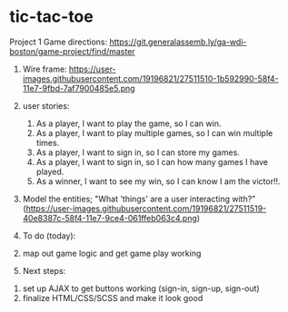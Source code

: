 # tic-tac-toe
Project 1
Game directions: https://git.generalassemb.ly/ga-wdi-boston/game-project/find/master

1. Wire frame: https://user-images.githubusercontent.com/19196821/27511510-1b592990-58f4-11e7-9fbd-7af7900485e5.png

2. user stories:
    1. As a player, I want to play the game, so I can win.
    2. As a player, I want to play multiple games, so I can win multiple times.
    3. As a player, I want to sign in, so I can store my games.
    4. As a player, I want to sign in, so I can how many games I have played.
    5. As a winner, I want to see my win, so I can know I am the victor!!.

3.  Model the entities; "What 'things' are a user interacting with?”
(https://user-images.githubusercontent.com/19196821/27511519-40e8387c-58f4-11e7-9ce4-061ffeb063c4.png)

4. To do (today):
  2) map out game logic and get game play working

5. Next steps:
  1) set up AJAX to get buttons working (sign-in, sign-up, sign-out)
  2) finalize HTML/CSS/SCSS and make it look good

